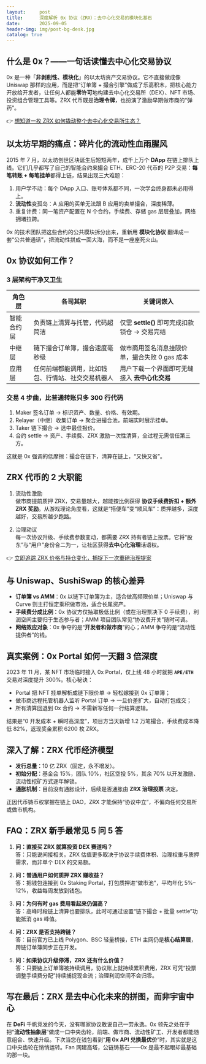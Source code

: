 ```yaml
---
layout:     post
title:      深度解析 0x 协议（ZRX）：去中心化交易的模块化基石
date:       2025-09-05
header-img: img/post-bg-desk.jpg
catalog: true
---
```


## 什么是 0x？——一句话读懂去中心化交易协议

0x 是一种「**非剥削性、模块化**」的以太坊资产交易协议。它不直接做成像 Uniswap 那样的应用，而是把“订单簿 + 撮合引擎”做成了乐高积木，把核心能力开放给开发者，让任何人都能**零许可**地构建去中心化交易所（DEX）、NFT 市场、投资组合管理工具等。ZRX 代币既是**治理令牌**，也扮演了激励早期做市商的“弹药”。

👉 [想知道一枚 ZRX 如何撬动整个去中心化交易所生态？](https://okxdog.com/)

## 以太坊早期的痛点：碎片化的流动性血雨腥风

2015 年 7 月，以太坊创世区块诞生后短短两年，成千上万个 **DApp** 在链上排队上线。它们几乎都写了自己的智能合约来撮合 ETH、ERC-20 代币的 P2P 交易：**每笔转账 + 每笔挂单**都得上链，结果出现三大难题：

1. 用户学不动：每个 DApp 入口、账号体系都不同，一次学会终身都未必用得上。
2. **流动性**变孤岛：A 应用的买单无法跟 B 应用的卖单撮合，深度稀薄。
3. 重复计费：同一笔资产配置在 N 个合约，手续费、存储 gas 层层叠加，网络拥堵拉跨。

0x 的技术团队把这些合约的公共模块拆分出来，重新用 **模块化协议** 翻译成一套“公共普通话”，把流动性拼成一面大海，而不是一座座死火山。

## 0x 协议如何工作？

### 3 层架构干净又卫生

| 角色层 | 各司其职 | 关键词嵌入 |
| --- | --- | --- |
| 智能合约层 | 负责链上清算与托管，代码超简洁 | 仅需 **settle()** 即可完成扣款锁仓 → 交易完结 |
| 中继层 | 链下撮合订单簿，撮合速度毫秒级 | 做市商用签名消息挂限价单，撮合失败 0 gas 成本 |
| 应用层 | 任何前端都能调用，比如钱包、行情站、社交交易机器人 | 用户下载一个界面即可无缝接入 **去中心化交易** |

### 交易 4 步曲，比普通转账只多 300 行代码

1. Maker 签名订单 → 标识资产、数量、价格、有效期。  
2. Relayer（中继）收集订单 → 聚合进撮合池，前端实时展示挂单。  
3. Taker 链下撮合 → 选中最佳报价。  
4. 合约 settle → 资产、手续费、ZRX 激励一次性清算，全过程无需信任第三方。

这就是 0x 强调的低摩擦：撮合在链下，清算在链上，“又快又省”。

## ZRX 代币的 2 大职能

1. 流动性激励  
   做市商提前质押 ZRX，交易量越大，越能按比例获得 **协议手续费折扣 + 额外 ZRX 奖励**。从游戏理论角度看，这就是“搭便车”变“顺风车”：质押越多，深度越好，交易所越少跑路。

2. 治理动议  
   每一次协议升级、手续费参数变动，都需要 ZRX 持有者链上投票。它将“股东”与“用户”身份合二为一，让社区获得**去中心化治理**话语权。  

👉 [立即追踪 ZRX 价格与持仓变化，捕捉下一次重磅治理提案](https://okxdog.com/)

## 与 Uniswap、SushiSwap 的核心差异

- **订单簿 vs AMM**：0x 以链下订单簿为主，适合做高频限价单；Uniswap 与 Curve 则主打恒定乘积做市池，适合长尾资产。
- **手续费分成比例**：0x 协议方仅抽取极低比例（或在治理票决下 0 手续费），利润空间主要归于生态参与者；AMM 项目团队常见“协议费开关”随时可调。
- **网络效应对象**：0x 争夺的是“**开发者和做市商**”的心；AMM 争夺的是“流动性提供者”的钱。

## 真实案例：0x Portal 如何一天翻 3 倍深度

2023 年 11 月，某 NFT 市场临时接入 0x Portal，仅上线 48 小时就把 **`APE/ETH`** 交易对深度提升 300%。核心秘诀：  
- Portal 把 NFT 挂单解析成链下限价单 → 轻松嫁接到 0x 订单簿；  
- 做市商远程托管机器人监听 Portal 订单 → 一旦价差扩大，自动打包成交；  
- 所有清算回退到 0x 合约 → 不需新写任何一行结算逻辑。  

结果是“0 开发成本 + 瞬时高深度”，项目方当天新增 1.2 万笔撮合，手续费成本降低 82%，返现奖金累积 6200 枚 ZRX。

## 深入了解：ZRX 代币经济模型

- **发行总量**：10 亿 ZRX（固定，永不增发）。  
- **初始分配**：基金会 15%，团队 10%，社区空投 5%，其余 70% 以开发激励、流动性挖矿方式逐年解锁。  
- **通胀机制**：目前没有通胀设计，后续是否通胀由 **ZRX 治理投票** 决定。

正因代币铸币权掌握在链上 DAO，ZRX 才能保持“协议中立”，不偏向任何交易所或做市机构。

## FAQ：ZRX 新手最常见 5 问 5 答

1. **问：直接买 ZRX 就算投资 DEX 赛道吗？**  
   答：只能说间接相关。ZRX 估值更多取决于协议手续费体积、治理权重与质押需求，而非单个 DEX 的交易额。

2. **问：普通用户如何质押 ZRX 赚收益？**  
   答：把钱包连接到 0x Staking Portal，打包质押进“做市池”，平均年化 5%–12%，收益每周发放到钱包。

3. **问：为何有时 gas 费用看起来仍偏高？**  
   答：高峰时段链上清算也要排队，此时可通过设置“链下撮合 + 批量 settle”功能抵消 gas 峰值。

4. **问：ZRX 是否支持跨链？**  
   答：目前官方已上线 Polygon、BSC 轻量桥接，ETH 主网仍是**核心结算层**，跨链订单簿同步正在开发。

5. **问：如果协议升级停滞，ZRX 还有什么价值？**  
   答：只要链上订单簿被持续调用，协议账上就持续累积费用，ZRX 可凭“投票调整手续费分配”持续捕捉现金流；治理利润空间不会归零。

## 写在最后：ZRX 是去中心化未来的拼图，而非宇宙中心

在 **DeFi** 千帆竞发的今天，没有哪家协议敢说自己一劳永逸。0x 领先之处在于把“**流动性抽象层**”做成一口中央齿轮，前端、做市商、流动性矿工、开发者都能随意组合、快速升级。下次当您在钱包看到“**用 0x API 兑换最优价**”时，其实就是这口中央齿轮在悄悄运转。Fan 网建高塔，公链铸基石——0x 是最不起眼却最基础的那一块。